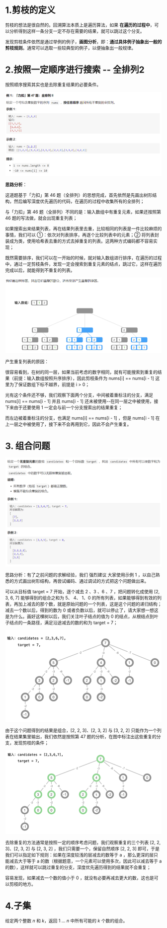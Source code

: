 # 1.剪枝的定义

剪枝的想法是很自然的。回溯算法本质上是遍历算法，如果 **在遍历的过程中**，可以分析得到这样一条分支一定不存在需要的结果，就可以跳过这个分支。

发现剪枝条件依然是通过举例的例子，**画图分析**，即：**通过具体例子抽象出一般的剪枝规则**。通常可以选取一些较典型的例子，以便抽象出一般规律。

# 2.按照一定顺序进行搜索 -- 全排列2

按照顺序搜索其实也是去除重复结果的必要条件。

![image-20210219175527506](image-20210219175527506.png)

**思路分析**：

这道题基于「力扣」第 46 题（全排列）的思想完成，首先依然是先画出树形结构，然后编写深度优先遍历的代码，在遍历的过程中收集所有的全排列；

与「力扣」第 46 题（全排列）不同的是：输入数组中有重复元素，如果还按照第 46 题的写法做，就会出现重复列表；

如果搜索出来结果列表，再在结果列表里去重，比较相同的列表是一件比较麻烦的事情，我们可以 ①：依次对列表排序，再逐个比较列表中的元素；② 将列表封装成为类，使用哈希表去重的方式去掉重复的列表。这两种方式编码都不容易实现；

既然需要排序，我们可以在一开始的时候，就对输入数组进行排序，在遍历的过程中，通过一定剪枝条件，发现一定会搜索到重复元素的结点，跳过它，这样在遍历完成以后，就能得到不重复的列表。

![image-20210219175636805](image-20210219175636805.png)

产生重复列表的原因：

很容易看到，在树的同一层，如果当前考虑的数字相同，就有可能搜索到重复的结果（前提：输入数组按照升序排序），因此剪枝条件为 nums[i] == nums[i - 1] 这里为了保证数组下标不越界，前提是 i > 0；

光有这个条件还不够，我们观察下面两个分支，中间被着重标注的分支，满足 nums[i] == nums[i - 1] 并且 nums[i - 1] 还未被使用--在同一层之中被使用，接下来由于还要使用 1 一定会与前一个分支搜索出的结果重复；

而左边被着重标注的分支，也满足 nums[i] == nums[i - 1] ，但是 nums[i - 1] 在上一层之中被使用了，接下来不会再用到它，因此不会产生重复。

# 3. 组合问题

![image-20210219180648484](image-20210219180648484.png)

思路分析：有了之前问题的求解经验，我们 强烈建议 大家使用示例 1 ，以自己熟悉的方式画出树形结构，再尝试编码、通过调试的方式把这个问题做出来。

可以从目标值 target = 7 开始，逐个减去 2 、3 、6 、7 ，把问题转化成使用 [2, 3, 6, 7] 能够得到的组合之和为 5、 4、 1、0 的所有列表，如果能够得到有效的列表，再加上减去的那个数，就是原始问题的一个列表，这是这个问题的递归结构；
减去一个数以后，得到的数为 0 或者负数以后，就可以停止了，请大家想一想这是为什么。画好这棵树以后，我们关注叶子结点的值为 0 的结点，从根结点到叶子结点的一条路径，满足沿途减去的数的和为 target = 7；

![image-20210219180911654](image-20210219180911654.png)

由于这个问题得到的结果是组合，[2, 2, 3]、[2, 3, 2] 与 [3, 2, 2] 只能作为一个列表在结果集里输出，我们依然是按照第 47 题的分析，在图中标注出这些重复的分支，发现剪枝的条件；

![image-20210219180951419](image-20210219180951419.png)

去除重复的方法通常是按照一定的顺序考虑问题，我们观察重复的三个列表 [2, 2, 3]、[2, 3, 2] 与 [2, 3, 2] ，我们只需要一个，保留自然顺序 [2, 2, 3] 即可，于是我们可以指定如下规则：如果在深度较浅的层减去的数等于 a ，那么更深的层只能减去大于等于 a 的数（根据题意，一个元素可以使用多次，因此可以减去等于 a 的数），这样就可以跳过重复的分支，深度优先遍历得到的结果就不会重复；

容易发现，如果减去一个数的值小于 0 ，就没有必要再减去更大的数，这也是可以剪枝的地方。

# 4.子集

给定两个整数 *n* 和 *k*，返回 1 ... *n* 中所有可能的 *k* 个数的组合。